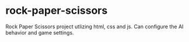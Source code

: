 # rock-paper-scissors
Rock Paper Scissors project utlizing html, css and js. Can configure the AI behavior and game settings.